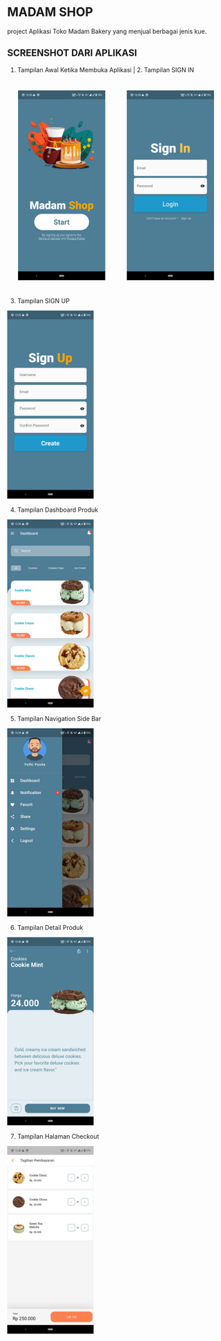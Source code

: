 # MADAM SHOP

project Aplikasi Toko Madam Bakery yang menjual berbagai jenis kue.

## SCREENSHOT DARI APLIKASI
1. Tampilan Awal Ketika Membuka Aplikasi     |       2. Tampilan SIGN IN 
<div style="display: flex;">
    <img src="flutter_01.png" alt="Alt Text 1" style="flex: 50%; padding: 25px;" width="100">
    <img src="flutter_02.png" alt="Alt Text 2" style="flex: 50%; padding: 25px;" width="100">
</div>

3. Tampilan SIGN UP 
<img src="flutter_03.png" alt="Alt Text 3" width="200">

4. Tampilan Dashboard Produk 
<img src="flutter_04.png" alt="Alt Text 4" width="200">

5. Tampilan Navigation Side Bar 
<img src="flutter_05.png" alt="Alt Text 5" width="200">

6. Tampilan Detail Produk
<img src="flutter_06.png" alt="Alt Text 6" width="200">

7. Tampilan Halaman Checkout
<img src="flutter_07.png" alt="Alt Text 7" width="200">
